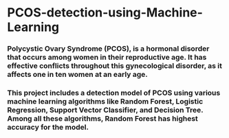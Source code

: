 # PCOS-detection-using-Machine-Learning
### Polycystic Ovary Syndrome (PCOS), is a hormonal disorder that occurs among women in their reproductive age. It has effective conflicts throughout this gynecological disorder, as it affects one in ten women at an early age. 
### This project includes a detection model of PCOS using various machine learning algorithms like Random Forest, Logistic Regression, Support Vector Classifier, and Decision Tree. Among all these algorithms, Random Forest has highest accuracy for the model.
